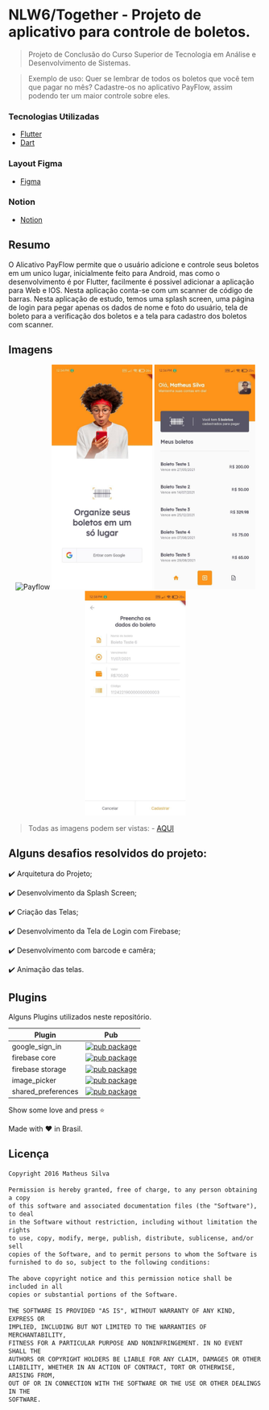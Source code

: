 # NLW6/Together - Projeto de aplicativo para controle de boletos.

> Projeto de Conclusão do Curso Superior de Tecnologia em Análise e Desenvolvimento de Sistemas.

> Exemplo de uso: Quer se lembrar de todos os boletos que você tem que pagar no mês? Cadastre-os no aplicativo PayFlow, assim podendo ter um maior controle sobre eles.

### Tecnologias Utilizadas

- [Flutter](https://flutter.dev/)
- [Dart](https://dart.dev/)

### Layout Figma

- [Figma](https://www.figma.com/file/kLK7FYnWKMoN68sQXcSniu/PayFlow?node-id=0%3A1)

### Notion

- [Notion](https://www.notion.so/Mission-Flutter-9d2a1e0818b64b61bc5d9a0424f5c766)

## Resumo
O Alicativo PayFlow permite que o usuário adicione e controle seus boletos em um unico lugar, inicialmente feito para Android, mas como o desenvolvimento é por Flutter, facilmente é possivel adicionar a aplicação para Web e IOS. Nesta aplicação conta-se com um scanner de código de barras. Nesta aplicação de estudo, temos uma splash screen, uma página de login para pegar apenas os dados de nome e foto do usuário, tela de boleto para a verificação dos boletos e a tela para cadastro dos boletos com scanner. 

## Imagens

  <p align="center">
  <img src="https://github.com/mtheuslt/NLW6-PayFlow/blob/main/imgs/payflowgif.gif" alt="Payflow" width="200">
  <img src="https://github.com/mtheuslt/NLW6-PayFlow/blob/main/imgs/02.login_page.jpg" alt="Payflow" width="200">
  <img src="https://github.com/mtheuslt/NLW6-PayFlow/blob/main/imgs/03. boletos_page.jpg" alt="Payflow" width="200">
  <img src="https://github.com/mtheuslt/NLW6-PayFlow/blob/main/imgs/06.cadastro_page.jpg" alt="Payflow" width="200">
  </p>

> Todas as imagens podem ser vistas: - [AQUI](https://github.com/mtheuslt/NLW6-PayFlow/tree/main/imgs)

## Alguns desafios resolvidos do projeto:


:heavy_check_mark: Arquitetura do Projeto;

:heavy_check_mark: Desenvolvimento da Splash Screen;

:heavy_check_mark: Criação das Telas;

:heavy_check_mark: Desenvolvimento da Tela de Login com Firebase;

:heavy_check_mark: Desenvolvimento com barcode e camêra;

:heavy_check_mark: Animação das telas.

## Plugins
Alguns Plugins utilizados neste repositório.

| Plugin | Pub |
|--------|-----|
| google_sign_in | [![pub package](https://img.shields.io/pub/v/google_sign_in.svg)](https://pub.dev/packages/google_sign_in) |
| firebase core | [![pub package](https://img.shields.io/pub/v/firebase_core.svg)](https://pub.dev/packages/firebase_core) |
| firebase storage | [![pub package](https://img.shields.io/pub/v/firebase_storage.svg)](https://pub.dev/packages/firebase_storage) |
| image_picker | [![pub package](https://img.shields.io/pub/v/image_picker.svg)](https://pub.dev/packages/image_picker) |
| shared_preferences | [![pub package](https://img.shields.io/pub/v/shared_preferences.svg)](https://pub.dev/packages/shared_preferences) |

Show some love and press :star: 

Made with :heart: in Brasil.


Licença
----

    Copyright 2016 Matheus Silva 
    
    Permission is hereby granted, free of charge, to any person obtaining a copy
    of this software and associated documentation files (the "Software"), to deal
    in the Software without restriction, including without limitation the rights
    to use, copy, modify, merge, publish, distribute, sublicense, and/or sell
    copies of the Software, and to permit persons to whom the Software is
    furnished to do so, subject to the following conditions:
    
    The above copyright notice and this permission notice shall be included in all
    copies or substantial portions of the Software.
    
    THE SOFTWARE IS PROVIDED "AS IS", WITHOUT WARRANTY OF ANY KIND, EXPRESS OR
    IMPLIED, INCLUDING BUT NOT LIMITED TO THE WARRANTIES OF MERCHANTABILITY,
    FITNESS FOR A PARTICULAR PURPOSE AND NONINFRINGEMENT. IN NO EVENT SHALL THE
    AUTHORS OR COPYRIGHT HOLDERS BE LIABLE FOR ANY CLAIM, DAMAGES OR OTHER
    LIABILITY, WHETHER IN AN ACTION OF CONTRACT, TORT OR OTHERWISE, ARISING FROM,
    OUT OF OR IN CONNECTION WITH THE SOFTWARE OR THE USE OR OTHER DEALINGS IN THE
    SOFTWARE.


